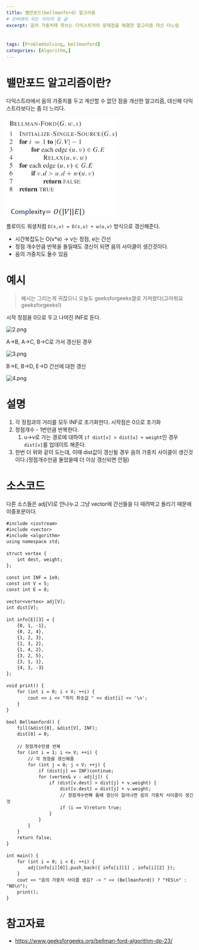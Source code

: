 ```yaml
---
title: 벨만포드(bellmanford) 알고리즘
# 오버레이 되는 이미지 및 글
excerpt: 음의 가중치때 못쓰는 다익스트라의 문제점을 해결한 알고리즘 대신 더느림


tags: [ProblemSolving, bellmanford]
categories: [Algorithm,]
---
```



# 밸만포드 알고리즘이란?
다익스트라에서 음의 가중치를 두고 계산할 수 없던 점을 개선한 알고리즘, 대신해 다익스트라보다는 좀 더 느리다.

![1.png](../../assets/images/Algorithm/bellmanford/1.png)

플로이드 워셜처럼 `D(s,v) = D(s,u) + w(u,v)` 방식으로 갱신해준다.

* 시간복잡도는 O(v*e) -> v는 정점, e는 간선
* 정점 개수만큼 반복을 돌릴때도 갱신이 되면 음의 사이클이 생긴것이다.
* 음의 가중치도 둘수 있음


# 예시
> 예시는 그리는게 귀찮으니 오늘도 geeksforgeeks껄로 가져왔다(고마워요 geeksforgeeks!)

시작 정점을 0으로 두고 나머진 INF로 둔다.

![2.png](../../assets/images/Algorithm/bellmanford/2.png)

A->B, A->C, B->C로 가서 갱신된 경우

![3.png](../../assets/images/Algorithm/bellmanford/3.png)

B->E, B->D, E->D 간선에 대한 갱신

![4.png](../../assets/images/Algorithm/bellmanford/4.png)



# 설명
1. 각 정점과의 거리를 모두 INF로 초기화한다. 시작점은 0으로 초기화
1. 정점개수 - 1번만큼 반복한다.
    1. u->v로 가는 경로에 대하여 `if dist[v] > dist[u] + weight`인 경우 `dist[v]`를 업데이트 해준다.
1. 한번 더 위와 같이 도는데, 이때 dist값이 갱신될 경우 음의 가중치 사이클이 생긴것이다.(정점개수만큼 돌았을때 더 이상 갱신되면 안됨)
# 소스코드
다른 소스들은 adj[V]로 안나누고 그냥 vector에 간선들을 다 때려박고 돌리기 때문에 이중포문이다.

```
#include <iostream>
#include <vector>
#include <algorithm>
using namespace std;

struct vertex {
	int dest, weight;
};

const int INF = 1e9;
const int V = 5;
const int E = 8;

vector<vertex> adj[V];
int dist[V];

int info[E][3] = {
	{0, 1, -1},
	{0, 2, 4},
	{1, 2, 3},
	{1, 3, 2},
	{1, 4, 2},
	{3, 2, 5},
	{3, 1, 1},
	{4, 3, -3}
};

void print() {
	for (int i = 0; i < V; ++i) {
		cout << i << "까지 최솟값 " << dist[i] << '\n';
	}
}

bool Bellmanford() {
	fill(&dist[0], &dist[V], INF);
	dist[0] = 0;

	// 정점개수만큼 반복
	for (int i = 1; i <= V; ++i) {
		// 각 정점을 갱신해줌
		for (int j = 0; j < V; ++j) {
			if (dist[j] == INF)continue;
			for (vertex& v : adj[j]) {
				if (dist[v.dest] > dist[j] + v.weight) {
					dist[v.dest] = dist[j] + v.weight;
					// 정점개수번째 돌때 갱신이 일어나면 음의 가중치 사이클이 생긴것
					if (i == V)return true;
				}
			}
		}
	}
	return false;
}

int main() {
	for (int i = 0; i < E; ++i) {
		adj[info[i][0]].push_back({ info[i][1] , info[i][2] });
	}
	cout << "음의 가중치 사이클 생김? -> " << (Bellmanford() ? "YES\n" : "NO\n");
	print();
}
```

# 참고자료
* <https://www.geeksforgeeks.org/bellman-ford-algorithm-dp-23/>